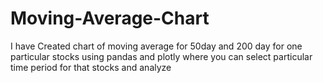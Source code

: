 # Moving-Average-Chart
I have Created chart of moving average for 50day and 200 day for one particular stocks using pandas and plotly where you can select particular time period for that stocks and analyze
